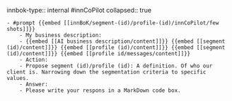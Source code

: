 innbok-type:: internal
#innCoPilot
collapsed:: true

	- #prompt {{embed [[innBoK/segment-(id)/profile-(id)/innCoPilot/few shots]]}}
		- My business description:
		- {{embed [[AI business description/content]]}} {{embed [[segment (id)/content]]}} {{embed [[profile (id)/content]]}} {{embed [[segment (id)/content]]}} {{embed [[profile id/messages/content]]}}
		- Action:
		- Propose segment (id)/profile (id): A definition. Of who our client is. Narrowing down the segmentation criteria to specific values.
		- Answer:
		- Please write your respons in a MarkDown code box.